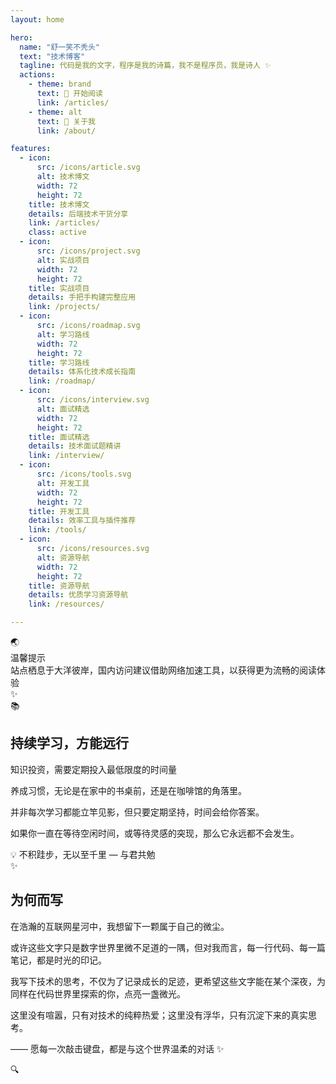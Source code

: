 ```yaml
---
layout: home

hero:
  name: "舒一笑不秃头"
  text: "技术博客"
  tagline: 代码是我的文字，程序是我的诗篇，我不是程序员，我是诗人 ✨
  actions:
    - theme: brand
      text: 🚀 开始阅读
      link: /articles/
    - theme: alt
      text: 📖 关于我
      link: /about/

features:
  - icon:
      src: /icons/article.svg
      alt: 技术博文
      width: 72
      height: 72
    title: 技术博文
    details: 后端技术干货分享
    link: /articles/
    class: active
  - icon:
      src: /icons/project.svg
      alt: 实战项目
      width: 72
      height: 72
    title: 实战项目
    details: 手把手构建完整应用
    link: /projects/
  - icon:
      src: /icons/roadmap.svg
      alt: 学习路线
      width: 72
      height: 72
    title: 学习路线
    details: 体系化技术成长指南
    link: /roadmap/
  - icon:
      src: /icons/interview.svg
      alt: 面试精选
      width: 72
      height: 72
    title: 面试精选
    details: 技术面试题精讲
    link: /interview/
  - icon:
      src: /icons/tools.svg
      alt: 开发工具
      width: 72
      height: 72
    title: 开发工具
    details: 效率工具与插件推荐
    link: /tools/
  - icon:
      src: /icons/resources.svg
      alt: 资源导航
      width: 72
      height: 72
    title: 资源导航
    details: 优质学习资源导航
    link: /resources/

---
```


<div class="access-notice">
  <div class="notice-container">
    <div class="notice-icon">🌏</div>
    <div class="notice-content">
      <div class="notice-title">温馨提示</div>
      <div class="notice-text">站点栖息于大洋彼岸，国内访问建议借助网络加速工具，以获得更为流畅的阅读体验</div>
    </div>
  </div>
</div>

<div class="section-divider">
  <div class="divider-line"></div>
  <div class="divider-icon">✨</div>
  <div class="divider-line"></div>
</div>

<div class="learning-investment-section">
  <div class="learning-card">
    <div class="card-icon">📚</div>
    <h2 class="card-title">持续学习，方能远行</h2>
    <div class="card-content">
      <p class="highlight-text">知识投资，需要定期投入最低限度的时间量</p>
      <div class="wisdom-text">
        <p>养成习惯，无论是在家中的书桌前，还是在咖啡馆的角落里。</p>
        <p>并非每次学习都能立竿见影，但只要定期坚持，时间会给你答案。</p>
        <p class="emphasis">如果你一直在等待空闲时间，或等待灵感的突现，那么它永远都不会发生。</p>
      </div>
      <div class="card-footer">
        <span class="footer-icon">💡</span>
        <span class="footer-text">不积跬步，无以至千里 — 与君共勉</span>
      </div>
    </div>
  </div>
</div>

<div class="section-divider">
  <div class="divider-line"></div>
  <div class="divider-icon">✨</div>
  <div class="divider-line"></div>
</div>

<div class="why-write-section">
  <div class="why-write-container">
    <h2 class="why-write-title">为何而写</h2>
    <div class="why-write-content">
      <p class="why-write-lead">在浩瀚的互联网星河中，我想留下一颗属于自己的微尘。</p>
      <div class="why-write-text">
        <p>或许这些文字只是数字世界里微不足道的一隅，但对我而言，每一行代码、每一篇笔记，都是时光的印记。</p>
        <p>我写下技术的思考，不仅为了记录成长的足迹，更希望这些文字能在某个深夜，为同样在代码世界里探索的你，点亮一盏微光。</p>
        <p>这里没有喧嚣，只有对技术的纯粹热爱；这里没有浮华，只有沉淀下来的真实思考。</p>
        <p class="why-write-signature">—— 愿每一次敲击键盘，都是与这个世界温柔的对话 ✨</p>
      </div>
    </div>
  </div>
</div>

<div class="section-divider">
  <div class="divider-line"></div>
  <div class="divider-icon">🔍</div>
  <div class="divider-line"></div>
</div>

<RecentPosts />
